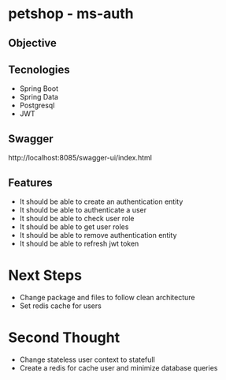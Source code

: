 # petshop - ms-auth

## Objective

## Tecnologies

- Spring Boot
- Spring Data
- Postgresql
- JWT

## Swagger
http://localhost:8085/swagger-ui/index.html

## Features

- It should be able to create an authentication entity
- It should be able to authenticate a user
- It should be able to check user role
- It should be able to get user roles
- It should be able to remove authentication entity
- It should be able to refresh jwt token

# Next Steps

- Change package and files to follow clean architecture
- Set redis cache for users

# Second Thought

- Change stateless user context to statefull
- Create a redis for cache user and minimize database queries

